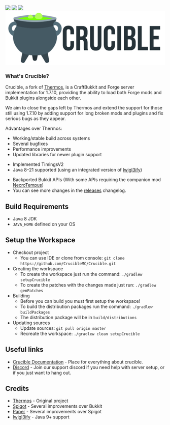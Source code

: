 ![](https://img.shields.io/github/v/release/CrucibleMC/Crucible?color=sucess&style=flat-square)
![](https://img.shields.io/github/actions/workflow/status/CrucibleMC/Crucible/staging-build.yml?style=flat-square)
![](https://img.shields.io/discord/682358465175355393?color=blue&label=Discord&logo=Discord&style=flat-square)
![Crucible](logo.png)
### What's Crucible?

Crucible, a fork of [Thermos](https://github.com/CyberdyneCC/Thermos),
is a CraftBukkit and Forge server implementation for 1.7.10,
providing the ability to load both Forge mods and Bukkit plugins alongside each other.

We aim to close the gaps left by Thermos and extend the support for those still using 1.7.10 by adding support for long
broken mods and plugins and fix serious bugs as they appear.

Advantages over Thermos:
+ Working/stable build across systems
+ Several bugfixes
+ Performance improvements
+ Updated libraries for newer plugin support
* Implemented TimingsV2
* Java 8–21 supported (using an integrated version of [lwjgl3ify](https://github.com/GTNewHorizons/lwjgl3ify))
+ Backported Bukkit APIs (With some APIs requiring the companion mod [NecroTempus](https://github.com/CrucibleMC/NecroTempus))
+ You can see more changes in the [releases](https://github.com/CrucibleMC/Crucible/releases) changelog.

## Build Requirements
* Java 8 JDK
* `JAVA_HOME` defined on your OS

## Setup the Workspace
* Checkout project
  * You can use IDE or clone from console:
  `git clone https://github.com/CrucibleMC/Crucible.git`
* Creating the workspace
  * To create the workspace just run the command: `./gradlew setupCrucible`
  * To create the patches with the changes made just run: `./gradlew genPatches`
* Building
  * Before you can build you must first setup the workspace!
  * To build the distribution packages run the command: `./gradlew buildPackages`
  * The distribution package will be in `build/distributions`
* Updating sources
  * Update sources: `git pull origin master`
  * Recreate the workspace: `./gradlew clean setupCrucible`

## Useful links
+ [Crucible Documentation](https://cruciblemc.github.io/docs/) - Place for everything about crucible.
+ [Discord](https://discord.gg/jWSTJ4d) - Join our support discord if you need help with server setup, or if you just want to hang out.

## Credits
* [Thermos](https://github.com/CyberdyneCC/Thermos) - Original project
* [Spigot](https://hub.spigotmc.org/stash/projects/SPIGOT/repos/spigot/browse) - Several improvements over Bukkit
* [Paper](https://github.com/PaperMC/Paper) - Several improvements over Spigot
* [lwjgl3ify](https://github.com/GTNewHorizons/lwjgl3ify) - Java 9+ support